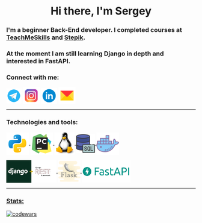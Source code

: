 <h1 align="center">Hi there, I'm Sergey </h1>
<h3 align="left">I'm a beginner Back-End developer. I completed courses at <a href="https://teachmeskills.by/">TeachMeSkills</a> and <a href="https://stepik.org/">Stepik</a>.</h3> 
<h3 align="left">At the moment I am still learning Django in depth and interested in FastAPI.</h3> 


### Connect with me:
<p align="left">
<a href="https://t.me/kardashq"><img align="center" src="icons/telegram.png" alt="Telegram" height="40" width="40" /></a>
<a href="https://www.instagram.com/kardashq/"><img align="center" src="icons/instagram.png" alt="instagram" height="45" width="45" /></a>
<a href="https://www.linkedin.com/in/kardashq/"><img align="center" src="icons/linkedin.png" alt="Linkedin" height="42" width="42" /></a>
<a href="mailto:kardashq@yandex.ru"><img align="center" src="icons/Yandex_Mail.png" alt="Mail" height="45" width="45" /></a>
  
---

### Technologies and tools:
<p align="left">
<a href="https://www.python.org/"><img align="center" src="icons/icons8-питон-240.png" alt="python" height="60" width="60" />
<a href="https://www.jetbrains.com/pycharm/"><img align="center" src="icons/icons8-pycharm-240.png" alt="pycharm" height="60" width="60" />
<a href="https://www.linux.org/"><img align="center" src="icons/LINUX-LOGO.png" alt="kardashq" height="60" width="54" />
<img align="center" src="icons/sql1.png" alt="sql" height="50" width="50" />
<a href="https://www.docker.com/"><img align="center" src="icons/docker.png" alt="docker" height="60" width="60" />
<p align="left">
<a href="https://www.django-rest-framework.org/"><img align="center" src="icons/djDRF.png" alt="DRF" height="60" width="133" />
<a href="https://flask.palletsprojects.com/"><img align="center" src="icons/FLASK.png" alt="flask" height="60" width="60" />  
<a href="https://fastapi.tiangolo.com/"><img align="center" src="icons/fastapi1.png" alt="kardashq" height="60" width="130" />

---
### Stats:
  
![codewars](https://www.codewars.com/users/Kardashq/badges/small)
  
